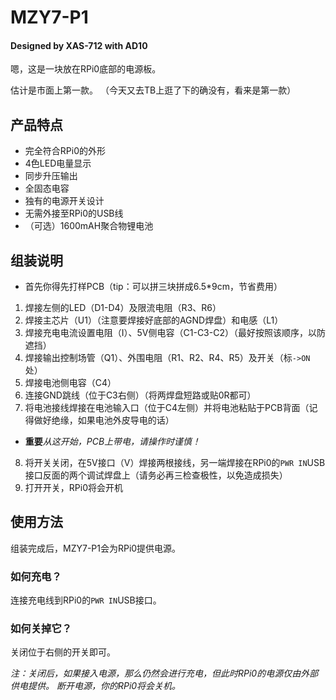 # MZY7-P1
#### Designed by XAS-712 with AD10

嗯，这是一块放在RPi0底部的电源板。

估计是市面上第一款。
（今天又去TB上逛了下的确没有，看来是第一款）

## 产品特点
- 完全符合RPi0的外形
- 4色LED电量显示
- 同步升压输出
- 全固态电容
- 独有的电源开关设计
- 无需外接至RPi0的USB线
- （可选）1600mAH聚合物锂电池

## 组装说明
- 首先你得先打样PCB（tip：可以拼三块拼成6.5\*9cm，节省费用）
1. 焊接左侧的LED（D1-D4）及限流电阻（R3、R6）
2. 焊接主芯片（U1）（注意要焊接好底部的AGND焊盘）和电感（L1）
3. 焊接充电电流设置电阻（I）、5V侧电容（C1-C3-C2）（最好按照该顺序，以防遮挡）
4. 焊接输出控制场管（Q1）、外围电阻（R1、R2、R4、R5）及开关（标`->ON`处）
5. 焊接电池侧电容（C4）
6. 连接GND跳线（位于C3右侧）（将两焊盘短路或贴0R都可）
7. 将电池接线焊接在电池输入口（位于C4左侧）并将电池粘贴于PCB背面（记得做好绝缘，如果电池外皮导电的话）

- **重要***从这开始，PCB上带电，请操作时谨慎！*

8. 将开关关闭，在5V接口（V）焊接两根接线，另一端焊接在RPi0的`PWR IN`USB接口反面的两个调试焊盘上（请务必再三检查极性，以免造成损失）
9. 打开开关，RPi0将会开机

## 使用方法
组装完成后，MZY7-P1会为RPi0提供电源。
### 如何充电？
连接充电线到RPi0的`PWR IN`USB接口。
### 如何关掉它？
关闭位于右侧的开关即可。

*注：关闭后，如果接入电源，那么仍然会进行充电，但此时RPi0的电源仅由外部供电提供。
断开电源，你的RPi0将会关机。*
